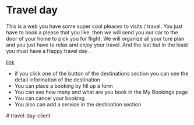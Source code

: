 <h1>Travel day</h1>
<p>This is a web you have some super cool pleaces to visits / travel. You just have to book a please that you like. then we will send you our car to the door of your home to pick you for flight. We will organize all your ture plan and you just have to relax and enjoy your travel. And the last but in the least you must have a Happy travel day .</p>
<a href='https://travel-day.web.app/'>link<a>
<ul>
 <li>if you click one of the button of the destinations section you can see the detail information of the destination </li>
 <li>You can place a booking by fill up a form</li>
 <li>You can see how many and what are you book in the My Bookings page</li>
 <li>You can cancel your booking</li>
 <li>You also can add a service in the destination section</li>
</ul>
# travel-day-client
